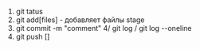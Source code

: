 1. git tatus
2. git add[files] - добавляет файлы stage
3. git commit -m "comment"
4/ git log / git log --oneline
5. git push []